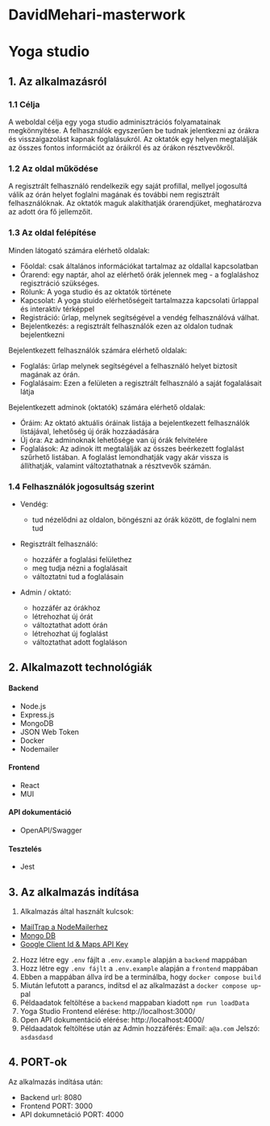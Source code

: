 # DavidMehari-masterwork

# Yoga studio

## 1. Az alkalmazásról

### 1.1 Célja
A weboldal célja egy yoga studio adminisztrációs folyamatainak megkönnyítése. A felhasználók egyszerűen be tudnak jelentkezni az órákra és visszaigazolást kapnak foglalásukról. Az oktatók egy helyen megtalálják az összes fontos információt az óráikról és az órákon résztvevőkről.

### 1.2 Az oldal működése
A regisztrált felhasználó rendelkezik egy saját profillal, mellyel jogosultá válik az órán helyet foglalni magának és további nem regisztrált felhasználóknak.
Az oktatók maguk alakíthatják órarendjüket, meghatározva az adott óra fő jellemzőit. 

### 1.3 Az oldal felépítése
Minden látogató számára elérhető oldalak:
- Főoldal: csak általános információkat tartalmaz az oldallal kapcsolatban 
- Órarend: egy naptár, ahol az elérhető órák jelennek meg - a foglaláshoz regisztráció szükséges.
- Rólunk: A yoga studio és az oktatók története
- Kapcsolat: A yoga stuido elérhetőségeit tartalmazza kapcsolati űrlappal és interaktív térképpel
- Registráció: űrlap, melynek segítségével a vendég felhasználóvá válhat.
- Bejelentkezés: a regisztrált felhasználók ezen az oldalon tudnak bejelentkezni

Bejelentkezett felhasználók számára elérhető oldalak:
- Foglalás: űrlap melynek segítségével a felhasználó helyet biztosít magának az órán.
- Foglalásaim: Ezen a felületen a regisztrált felhasználó a saját fogalalásait látja

Bejelentkezett adminok (oktatók) számára elérhető oldalak:
- Óráim: Az oktató aktuális óráinak listája a bejelentkezett felhasználók listájával, lehetőség új órák hozzáadására
- Új óra: Az adminoknak lehetősége van új órák felvitelére
- Foglalások: Az adinok itt megtalálják az összes beérkezett foglalást szűrhető listában. A foglalást lemondhatják vagy akár vissza is állíthatják, valamint változtathatnak a résztvevők számán.

### 1.4 Felhasználók jogosultság szerint
- Vendég:
  - tud nézelődni az oldalon, böngészni az órák között, de foglalni nem tud
    
- Regisztrált felhasználó:
  - hozzáfér a foglalási felülethez
  - meg tudja nézni a foglalásait
  - változtatni tud a foglalásain

- Admin / oktató:
  - hozzáfér az órákhoz
  - létrehozhat új órát
  - változtathat adott órán
  - létrehozhat új foglalást
  - változtathat adott foglaláson

## 2. Alkalmazott technológiák
#### Backend
- Node.js
- Express.js
- MongoDB
- JSON Web Token
- Docker
- Nodemailer

#### Frontend
- React
- MUI

#### API dokumentáció
- OpenAPI/Swagger

#### Tesztelés
- Jest

## 3. Az alkalmazás indítása

1. Alkalmazás által használt kulcsok:
- [MailTrap a NodeMailerhez](https://mailtrap.io/)
- [Mongo DB](https://www.mongodb.com)
- [Google Client Id & Maps API Key](https://console.cloud.google.com/apis/)
2. Hozz létre egy `.env` fájlt a `.env.example` alapján a `backend` mappában
3. Hozz létre egy `.env fájlt` a `.env.example` alapján a `frontend` mappában
4. Ebben a mappában állva írd be a terminálba, hogy `docker compose build`
5. Miután lefutott a parancs, indítsd el az alkalmazást a `docker compose up`-pal
6. Példaadatok feltöltése a `backend` mappaban kiadott `npm run loadData`
7. Yoga Studio Frontend elérése: http://localhost:3000/
8. Open API dokumentáció elérése: http://localhost:4000/
9. Példaadatok feltöltése után az Admin hozzáférés: Email: `a@a.com` Jelszó: `asdasdasd`

## 4. PORT-ok

Az alkalmazás indítása után:
- Backend url: 8080
- Frontend PORT: 3000
- API dokumnetáció PORT: 4000
